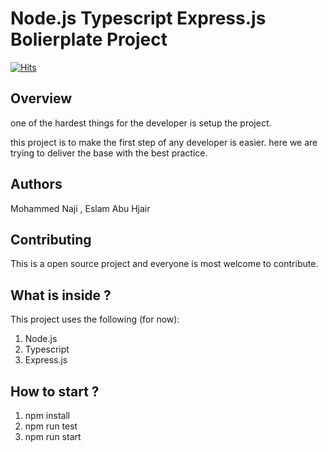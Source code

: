 # Node.js Typescript Express.js Bolierplate Project

[![Hits](https://hits.seeyoufarm.com/api/count/incr/badge.svg?url=https%3A%2F%2Fgithub.com%2Fmohanagy%2Fnode-typescript-express-boilerplate&count_bg=%2379C83D&title_bg=%23555555&icon=&icon_color=%23E7E7E7&title=visitors&edge_flat=false)](https://hits.seeyoufarm.com)

## Overview

one of the hardest things for the developer is setup the project.

this project is to make the first step of any developer is easier.
here we are trying to deliver the base with the best practice.

## Authors

 Mohammed Naji , Eslam Abu Hjair

## Contributing

This is a open source project and everyone is most welcome to contribute.

## What is inside ?

This project uses the following (for now):

1. Node.js
2. Typescript
3. Express.js

## How to start ?

1. npm install
2. npm run test
3. npm run start